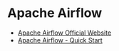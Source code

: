 
# Apache Airflow


* [Apache Airflow Official Website](https://airflow.apache.org/)
* [Apache Airflow - Quick Start](https://github.com/hansung-dev/Quick-Start/blob/main/Airflow/Apache%20Airflow%20-%20Quick%20Start.md)